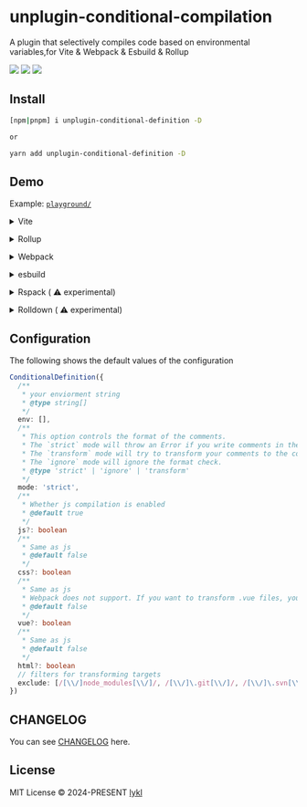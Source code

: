 # unplugin-conditional-compilation

A plugin that selectively compiles code based on environmental variables,for Vite &amp; Webpack &amp; Esbuild &amp; Rollup

<div>
<img src="https://img.shields.io/npm/dm/unplugin-conditional-conpilation" />
<img src="https://img.shields.io/github/last-commit/Talljack/unplugin-conditional-conpilation
">
<img src="https://codecov.io/gh/Talljack/unplugin-conditional-conpilation/graph/badge.svg?token=KI043GVTMM"/>
</div>

## Install

```bash
[npm|pnpm] i unplugin-conditional-definition -D

or

yarn add unplugin-conditional-definition -D
```

## Demo

Example: [`playground/`](./playground/)

<details>
<summary>Vite</summary><br>

```ts
// vite.config.ts
import viteConditionalDefinition from 'unplugin-conditional-definition/vite'

export default defineConfig({
  plugins: [
    viteConditionalDefinition({
      /**
       * your enviorment string
       * type:string
       */
      env: [],
      // type : 'strict' | 'ignore' | 'transform'
      mode: 'strict',
      // filters for transforming targets
      exclude: [/[\\/]node_modules[\\/]/, /[\\/]\.git[\\/]/, /[\\/]\.svn[\\/]/],
    }),
  ],
})
```

<br></details>

<details>
<summary>Rollup</summary><br>

```ts
// rollup.config.js
import rollupConditionalDefinition from 'unplugin-conditional-definition/rollup'

export default {
  plugins: [
    rollupConditionalDefinition({
      /**
       * your enviorment string
       * type:string
       */
      env: [],
      // type : 'strict' | 'ignore' | 'transform'
      mode: 'strict',
      // filters for transforming targets
      exclude: [/[\\/]node_modules[\\/]/, /[\\/]\.git[\\/]/, /[\\/]\.svn[\\/]/],
    }),
  ],
}
```

<br></details>

<details>
<summary>Webpack</summary><br>

```ts
// webpack.config.js
const webpackConditionalDefinition = require('unplugin-conditional-definition/webpack').default
const ConditionalDefinitionLoader = require('unplugin-conditional-definition/webpack').loader
const { VueLoaderPlugin } = require('vue-loader')

module.exports = {
  /* ... */
  module: {
    rules: [
      /* ... */
      // you must use the loader to transform your vue code
      {
        test: /\.vue$/,
        use: ['vue-loader', ConditionalDefinitionLoader],
      },
      /* ... */
    ],
  },
  plugins: [
    new VueLoaderPlugin(),
    webpackConditionalDefinition({
      /**
       * your enviorment string
       * type:string
       */
      env: [],
    }),
  ],
}
```

<br></details>

<details>
<summary>esbuild</summary><br>

```ts
// esbuild.config.js
import { build } from 'esbuild'
import esbuildConditionalDefinition from 'unplugin-conditional-definition/esbuild'

build({
  plugins: [
    esbuildConditionalDefinition({
      /**
       * your enviorment string
       * type:string
       */
      env: [],
    }),
  ],
})
```

<br></details>

<details>
<summary>Rspack  (
  <g-emoji class="g-emoji" alias="warning">⚠️</g-emoji>
   experimental)</summary><br>

```ts
// rspack.config.js
const RspackPlugin = require('unplugin-conditional-definition/rspack').default

module.exports = {
  plugins: [
    new rspack.DefinePlugin({
      'process.env.NODE_ENV': JSON.stringify(process.env.NODE_ENV),
    }),
    RspackPlugin({
      /**
       * your enviorment string
       * type:string
       */
      env: [],
    }),
  ],
}
```

<br></details>

<details>
<summary>
  Rolldown
  (
  <g-emoji class="g-emoji" alias="warning">⚠️</g-emoji>
   experimental)
</summary>
<br>

```ts
// rolldown.config.js
import { defineConfig } from 'rolldown'
import Rolldown from 'unplugin-conditional-definition/rolldown'

export default defineConfig({
  plugins: [
    Rolldown({
      // your enviorment string type:string
      env: [],
    }),
  ],
})
```

<br></details>

## Configuration

The following shows the default values of the configuration

```ts
ConditionalDefinition({
  /**
   * your enviorment string
   * @type string[]
   */
  env: [],
  /**
   * This option controls the format of the comments.
   * The `strict` mode will throw an Error if you write comments in the wrong format.
   * The `transform` mode will try to transform your comments to the correct format.
   * The `ignore` mode will ignore the format check.
   * @type 'strict' | 'ignore' | 'transform'
   */
  mode: 'strict',
  /**
   * Whether js compilation is enabled
   * @default true
   */
  js?: boolean
  /**
   * Same as js
   * @default false
   */
  css?: boolean
  /**
   * Same as js
   * Webpack does not support. If you want to transform .vue files, you must add loader after the vue-loader
   * @default false
   */
  vue?: boolean
  /**
   * Same as js
   * @default false
   */
  html?: boolean
  // filters for transforming targets
  exclude: [/[\\/]node_modules[\\/]/, /[\\/]\.git[\\/]/, /[\\/]\.svn[\\/]/],
})
```

## CHANGELOG

You can see [CHANGELOG](./CHANGELOG.md) here.

## License

MIT License © 2024-PRESENT [lykl](https://github.com/lykl)
